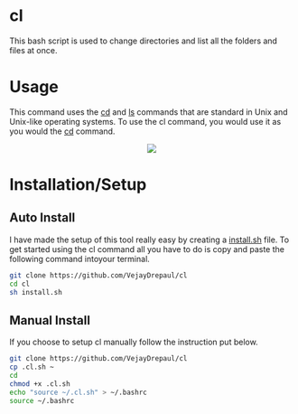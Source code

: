 # cl
This bash script is used to change directories and list all the folders and files at once.

# Usage
This command uses the [cd](https://en.wikipedia.org/wiki/Cd_(command)) and [ls](https://en.wikipedia.org/wiki/Ls) commands that are standard in Unix and Unix-like operating systems.
To use the cl command, you would use it as you would the [cd](https://en.wikipedia.org/wiki/Cd_(command)) command.
<p align="center">
	<img src="~/home/vejayd/Projects/cl/images">
</p>

# Installation/Setup
## Auto Install
I have made the setup of this tool really easy by creating a [install.sh](install.sh) file.
To get started using the cl command all you have to do is copy and paste the following command intoyour terminal.
```bash
git clone https://github.com/VejayDrepaul/cl
cd cl
sh install.sh
```
## Manual Install
If you choose to setup cl manually follow the instruction put below.
```bash
git clone https://github.com/VejayDrepaul/cl
cp .cl.sh ~
cd
chmod +x .cl.sh
echo "source ~/.cl.sh" > ~/.bashrc
source ~/.bashrc
```
